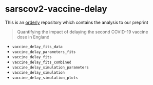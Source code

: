 # sarscov2-vaccine-delay

This is an [orderly](https://www.vaccineimpact.org/orderly/) repository which contains the analysis to our preprint

> Quantifying the impact of delaying the second COVID-19 vaccine dose in England

* `vaccine_delay_fits_data`
* `vaccine_delay_parameters_fits`
* `vaccine_delay_fits`
* `vaccine_delay_fits_combined`
* `vaccine_delay_simulation_parameters`
* `vaccine_delay_simulation`
* `vaccine_delay_simulation_plots`
